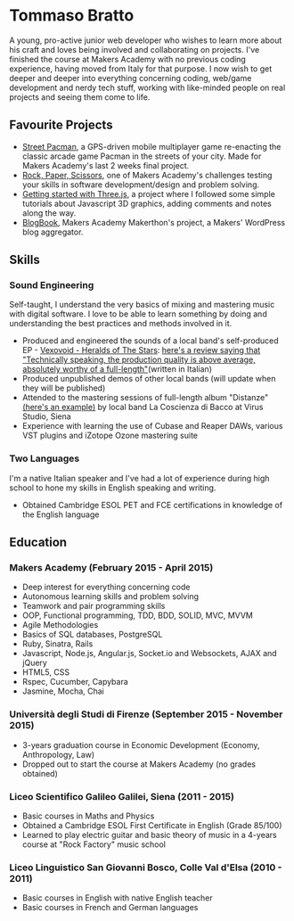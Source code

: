 # Tommaso Bratto

A young, pro-active junior web developer who wishes to learn more about his craft and loves being involved and collaborating on projects. I've finished the course at Makers Academy with no previous coding experience, having moved from Italy for that purpose.
I now wish to get deeper and deeper into everything concerning coding, web/game development and nerdy tech stuff, working with like-minded people on real projects and seeing them come to life.

## Favourite Projects

- [Street Pacman](https://github.com/tommasobratto/pacman-clientside), a GPS-driven mobile multiplayer game re-enacting the classic arcade game Pacman in the streets of your city. Made for Makers Academy's last 2 weeks final project.
- [Rock, Paper, Scissors](https://github.com/tommasobratto/rock_paper_scissors-challenge), one of Makers Academy's challenges testing your skills in software development/design and problem solving.
- [Getting started with Three.js](https://github.com/tommasobratto/Getting-started-with-Three.js), a project where I followed some simple tutorials about Javascript 3D graphics, adding comments and notes along the way.
- [BlogBook](https://github.com/GruntingUnicorns/blogbook), Makers Academy Makerthon's project, a Makers' WordPress blog aggregator.

## Skills

### Sound Engineering

Self-taught, I understand the very basics of mixing and mastering music with digital software. I love to be able to learn something by doing and understanding the best practices and methods involved in it.

- Produced and engineered the sounds of a local band's self-produced EP - [Vexovoid - Heralds of The Stars](https://www.youtube.com/watch?v=VOzcgVoXehI): [here's a review saying that "Technically speaking, the production quality is above average, absolutely worthy of a full-length"](http://www.rockandmetalinmyblood.com/recensioni/VEXOVOID---Heralds-of-the-Stars/2014---Indipendent/2116/)(written in Italian)
- Produced unpublished demos of other local bands (will update when they will be published)
- Attended to the mastering sessions of full-length album "Distanze" [(here's an example)](https://www.youtube.com/watch?v=4IFdkGaWHwI) by local band La Coscienza di Bacco at Virus Studio, Siena
- Experience with learning the use of Cubase and Reaper DAWs, various VST plugins and iZotope Ozone mastering suite

### Two Languages

I'm a native Italian speaker and I've had a lot of experience during high school to hone my skills in English speaking and writing.

- Obtained Cambridge ESOL PET and FCE certifications in knowledge of the English language

## Education

### Makers Academy (February 2015 - April 2015)

- Deep interest for everything concerning code
- Autonomous learning skills and problem solving
- Teamwork and pair programming skills
- OOP, Functional programming, TDD, BDD, SOLID, MVC, MVVM
- Agile Methodologies
- Basics of SQL databases, PostgreSQL
- Ruby, Sinatra, Rails
- Javascript, Node.js, Angular.js, Socket.io and Websockets, AJAX and jQuery
- HTML5, CSS
- Rspec, Cucumber, Capybara
- Jasmine, Mocha, Chai

### Università degli Studi di Firenze (September 2015 - November 2015)

- 3-years graduation course in Economic Development (Economy, Anthropology, Law)
- Dropped out to start the course at Makers Academy (no grades obtained)

### Liceo Scientifico Galileo Galilei, Siena (2011 - 2015)

- Basic courses in Maths and Physics
- Obtained a Cambridge ESOL First Certificate in English (Grade 85/100)
- Learned to play electric guitar and basic theory of music in a 4-years course at "Rock Factory" music school

### Liceo Linguistico San Giovanni Bosco, Colle Val d'Elsa (2010 - 2011)

- Basic courses in English with native English teacher
- Basic courses in French and German languages
